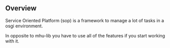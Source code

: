 
## Overview

Service Oriented Platform (sop) is a framework to manage a lot of tasks in a osgi environment.

In opposite to mhu-lib you have to use all of the features if you start working with it.
